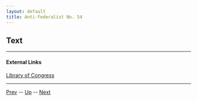 ```yaml
---
layout: default
title: Anti-Federalist No. 54
---
```


## Text

---
#### External Links
[Library of Congress]()

---

[Prev](53.md) -- [Up](README.md) -- [Next](55.md)
